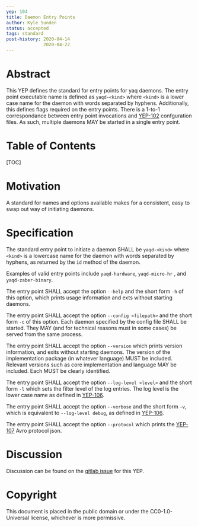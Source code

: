 ```yaml
---
yep: 104
title: Daemon Entry Points
author: Kyle Sunden
status: accepted
tags: standard
post-history: 2020-04-14
              2020-04-22
---
```


# Abstract

This YEP defines the standard for entry points for yaq daemons.
The entry point executable name is defined as `yaqd-<kind>` where `<kind>` is a lower case name for the daemon with words separated by hyphens.
Additionally, this defines flags required on the entry points.
There is a 1-to-1 correspondance between entry point invocations and [YEP-102](../102) confguration files.
As such, multiple daemons MAY be started in a single entry point.

# Table of Contents

[TOC]

# Motivation

A standard for names and options available makes for a consistent, easy to swap out way of initiating daemons.

# Specification

The standard entry point to initiate a daemon SHALL be `yaqd-<kind>` where `<kind>` is a lowercase name for the daemon with words separated by hyphens, as returned by the `id` method of the daemon.

Examples of valid entry points include `yaqd-hardware`, `yaqd-micro-hr` , and `yaqd-zaber-binary`.

The entry point SHALL accept the option `--help` and the short form `-h` of this option, which prints usage information and exts without starting daemons.

The entry point SHALL accept the option `--config <filepath>` and the short form `-c` of this option.
Each daemon specified by the config file SHALL be started.
They MAY (and for technical reasons must in some cases) be served from the same process.

The entry point SHALL accept the option `--version` which prints version information, and exits without starting daemons.
The version of the implementation package (in whatever language) MUST be included.
Relevant versions such as core implementation and language MAY be included.
Each MUST be clearly identified.

The entry point SHALL accept the option `--log-level <level>` and the short form `-l` which sets the filter level of the log entries. The log level is the lower case name as defined in [YEP-106](../106).

The entry point SHALL accept the option `--verbose` and the short form `-v`, which is equivalent to `--log-level debug`, as defined in [YEP-106](../106).

The entry point SHALL accept the option `--protocol` which prints the [YEP-107](../107) Avro protocol json.

# Discussion

Discussion can be found on the [gitlab issue](https://gitlab.com/yaq/yeps/-/issues/5) for this YEP.

# Copyright

This document is placed in the public domain or under the
CC0-1.0-Universal license, whichever is more permissive.
